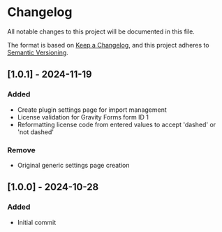 # Changelog

All notable changes to this project will be documented in this file.

The format is based on [Keep a Changelog](https://keepachangelog.com/en/1.1.0/),
and this project adheres to [Semantic Versioning](https://semver.org/spec/v2.0.0.html).

## [1.0.1] - 2024-11-19

### Added

- Create plugin settings page for import management
- License validation for Gravity Forms form ID 1
- Reformatting license code from entered values to accept 'dashed' or 'not dashed'

### Remove

- Original generic settings page creation

## [1.0.0] - 2024-10-28

### Added

- Initial commit